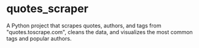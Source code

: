 # quotes_scraper
A Python project that scrapes quotes, authors, and tags from "quotes.toscrape.com", cleans the data, and visualizes the most common tags and popular authors.
